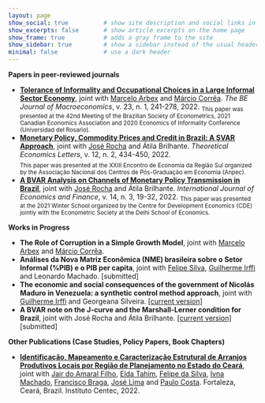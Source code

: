 ```yaml
---
layout: page
show_social: true          # show site description and social links in the footer
show_excerpts: false       # show article excerpts on the home page
show_frame: true           # adds a gray frame to the site
show_sidebar: true         # show a sidebar instead of the usual header
minimal: false             # use a dark header
---
```


**Papers in peer-reviewed journals**
- **[Tolerance of Informality and Occupational Choices in a Large Informal Sector Economy](https://doi.org/10.1515/bejm-2021-0076)**, joint with [Marcelo Arbex](https://sites.google.com/site/arbexmarcelo/) and [Márcio Corrêa](https://www.researchgate.net/profile/Marcio-Correa-3). _The BE Journal of Macroeconomics_, v. 23, n. 1, 241-278, 2022.
<sub>This paper was presented at the 42nd Meeting of the Brazilian Society of Econometrics, 2021 Canadian Economics Association and 2020 Economics of Informality Conference (Universidad del Rosario).<sub>
- **[Monetary Policy, Commodity Prices and Credit in Brazil: A SVAR Approach](https://doi.org/10.4236/tel.2022.122024)**, joint with [José Rocha](https://www.researchgate.net/profile/Francisco-Rocha-16) and Átila Brilhante. _Theoretical Economics Letters_, v. 12, n. 2, 434-450, 2022.  
<sub>This paper was presented at the XXIII Encontro de Economia da Região Sul organized by the Associação Nacional dos Centros de Pós-Graduação em Economia (Anpec).<sub>
- **[A BVAR Analysis on Channels of Monetary Policy Transmission in Brazil](https://doi.org/10.5539/ijef.v14n3p19)**, joint with [José Rocha](https://www.researchgate.net/profile/Francisco-Rocha-16) and Átila Brilhante. _International Journal of Economics and Finance_, v. 14, n. 3, 19-32, 2022.  <sub>This paper was presented at the 2021 Winter School organized by the Centre for Development Economics (CDE) jointly with the Econometric Society at the Delhi School of Economics.<sub>
  
**Works in Progress**
- **The Role of Corruption in a Simple Growth Model**, joint with [Marcelo Arbex](https://sites.google.com/site/arbexmarcelo/) and [Márcio Corrêa](https://orcid.org/0000-0001-6715-6753).
- **Análises da Nova Matriz Econômica (NME) brasileira sobre o Setor Informal (%PIB) e o PIB per capita**, joint with [Felipe Silva](https://scholar.google.com/citations?user=A2ZsTe0AAAAJ&hl=pt-BR), [Guilherme Irffi](https://scholar.google.com/citations?hl=pt-BR&user=_EjecHUAAAAJ) and Leonardo Machado. [submitted]
- **The economic and social consequences of the government of Nicolás Maduro in Venezuela: a synthetic control method approach**, joint with [Guilherme Irffi](https://scholar.google.com/citations?hl=pt-BR&user=_EjecHUAAAAJ) and Georgeana Silveira. [[current version]](https://drive.google.com/file/d/1G_U_bQB1Iv-6MQfv6GbLKc5m6AhYZfC2/view?usp=sharing)
- **A BVAR note on the J-curve and the Marshall-Lerner condition for Brazil**, joint with José Rocha and Átila Brilhante. [[current version]](  https://drive.google.com/file/d/1HCEZlJ5yfyBHYXKvHt2AbTAONdyZnCnZ/view?usp=sharing) [submitted]
 
**Other Publications (Case Studies, Policy Papers, Book Chapters)**
- **[Identificação, Mapeamento e Caracterização Estrutural de Arranjos Produtivos Locais por Região de Planejamento no Estado do Ceará](https://www.researchgate.net/publication/370465448_Identificacao_Mapeamento_e_Caracterizacao_Estrutural_de_Arranjos_Produtivos_Locais_por_Regiao_de_Planejamento_no_Estado_do_Ceara)**, joint with [Jair do Amaral Filho](https://scholar.google.com/citations?hl=pt-BR&user=O7oLStUAAAAJ), [Elda Tahim](https://scholar.google.com/citations?hl=pt-BR&user=4fhQd_EAAAAJ), [Felipe da Silva](https://scholar.google.com/citations?user=A2ZsTe0AAAAJ&hl=pt-BR), [Ivna Machado](https://www.researchgate.net/profile/Ivna-Machado), [Francisco Braga](http://lattes.cnpq.br/7076516474858419), [José Lima](https://www.researchgate.net/profile/Jose-Carlos-Souza-Lima) and [Paulo Costa](https://www.researchgate.net/profile/Paulo-Costa-65). Fortaleza, Ceará, Brazil. Instituto Centec, 2022.
